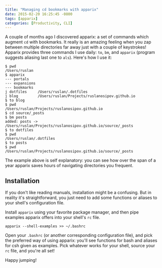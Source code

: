 ```yaml
---
title: "Managing cd bookmarks with apparix"
date: 2015-02-20 16:25:45 -0800
tags: [apparix]
categories: [Productivity, CLI]
---
```


A couple of months ago I discovered apparix: a set of commands which augment
`cd` with bookmarks. It really is an amazing feeling when you zap between
multiple directories far away just with a couple of keystrokes! Apparix
provides three commands I use daily: `to`, `bm`, and `apparix` (program
suggests aliasing last one to `als`). Here's how I use it:

	$ pwd
	/Users/ruslan
	$ apparix
	--- portals
	--- expansions
	--- bookmarks
	j dotfiles     /Users/ruslan/.dotfiles
	j blog         /Users/ruslan/Projects/ruslanosipov.github.io
	$ to blog
	$ pwd
	/Users/ruslan/Projects/ruslanosipov.github.io
	$ cd source/_posts
	$ bm posts
	added: posts -> /Users/ruslan/Projects/ruslanosipov.github.io/source/_posts
	$ to dotfiles
	$ pwd
	/Users/ruslan/.dotfiles
	$ to posts
	$ pwd
	/Users/ruslan/Projects/ruslanosipov.github.io/source/_posts

The example above is self explanatory: you can see how over the span of a year
apparix saves hours of navigating directories you frequent.

## Installation

If you don't like reading manuals, installation might be a confusing. But in
reality it's straightforward, you just need to add some functions or aliases to
your shell's configuration file.

Install `apparix` using your favorite package manager, and then pipe examples
apparix offers into your shell's `rc` file.

    apparix --shell-examples >> ~/.bashrc

Open your `.bashrc` (or another corresponding configuration file), and pick the
preferred way of using apparix: you'll see functions for bash and aliases for
csh given as examples. Pick whatever works for your shell, source your `rc`
file, and you're all set!

Happy jumping!
